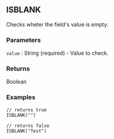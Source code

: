 ## ISBLANK

Checks wheter the field's value is empty.

### Parameters
`value` : String (required) - Value to check.

### Returns
Boolean

### Examples
```
// returns true
ISBLANK("")
```

```
// returns false
ISBLANK("Test")
```
